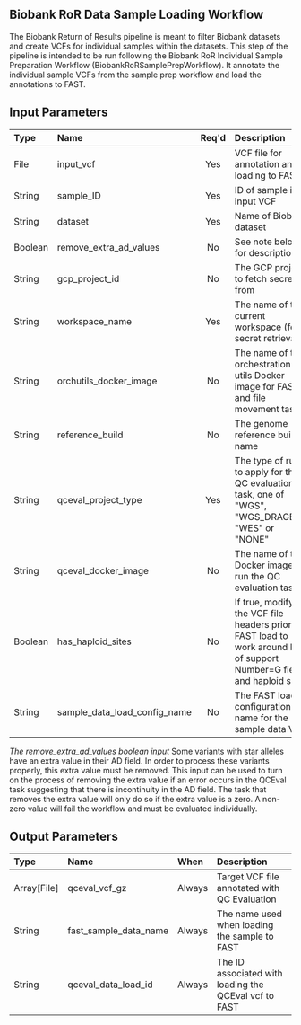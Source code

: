 ## Biobank RoR Data Sample Loading Workflow
The Biobank Return of Results pipeline is meant to filter Biobank datasets and create VCFs for individual samples within the datasets. This step of the pipeline is intended to be run following the Biobank RoR Individual Sample Preparation Workflow (BiobankRoRSamplePrepWorkflow). It annotate the individual sample VCFs from the sample prep workflow and load the annotations to FAST. 

## Input Parameters
| Type | Name | Req'd | Description | Default Value |
| :--- | :--- | :---: | :--- | :--- |
| File | input_vcf | Yes | VCF file for annotation and loading to FAST |
| String | sample_ID | Yes | ID of sample in input VCF |
| String | dataset | Yes | Name of Biobank dataset | |
| Boolean | remove_extra_ad_values | No | See note below for description | false |
| String | gcp_project_id | No | The GCP project to fetch secrets from | "mgb-lmm-gcp-infrast-1651079146" |
| String | workspace_name | Yes | The name of the current workspace (for secret retrieval) | |
| String | orchutils_docker_image | No | The name of the orchestration utils Docker image for FAST and file movement tasks | "us-central1-docker.pkg.dev/mgb-lmm-gcp-infrast-1651079146/mgbpmbiofx/orchutils:20231129" |
| String | reference_build | No | The genome reference build name | "GRCh38" |
| String | qceval_project_type | Yes | The type of rules to apply for the QC evaluation task, one of "WGS", "WGS_DRAGEN", "WES" or "NONE" | "WES" |
| String | qceval_docker_image | No | The name of the Docker image to run the QC evaluation task | "us-central1-docker.pkg.dev/mgb-lmm-gcp-infrast-1651079146/mgbpmbiofx/qceval:20231005" |
| Boolean | has_haploid_sites | No | If true, modify the VCF file headers prior to FAST load to work around lack of support Number=G fields and haploid sites | false |
| String | sample_data_load_config_name | No | The FAST load configuration name for the sample data VCF | "Sample_VCF_PPM_Eval" |

*The remove_extra_ad_values boolean input*
Some variants with star alleles have an extra value in their AD field. In order to process these variants properly, this extra value must be removed. This input can be used to turn on the process of removing the extra value if an error occurs in the QCEval task suggesting that there is incontinuity in the AD field. The task that removes the extra value will only do so if the extra value is a zero. A non-zero value will fail the workflow and must be evaluated individually.


## Output Parameters
| Type | Name | When | Description |
| :--- | :--- | :--- | :--- |
| Array[File] | qceval_vcf_gz | Always | Target VCF file annotated with QC Evaluation |
| String | fast_sample_data_name | Always | The name used when loading the sample to FAST |
| String | qceval_data_load_id | Always | The ID associated with loading the QCEval vcf to FAST |